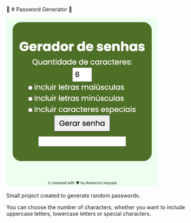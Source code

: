 🔑 # Password Generator 🔑

[<img src="print-screen.png" width="400">](https://rebeccanayala.github.io/password-generator/)

Small project created to generate random passwords.

You can choose the number of characters, whether you want to include uppercase letters, lowercase letters or special characters. 

